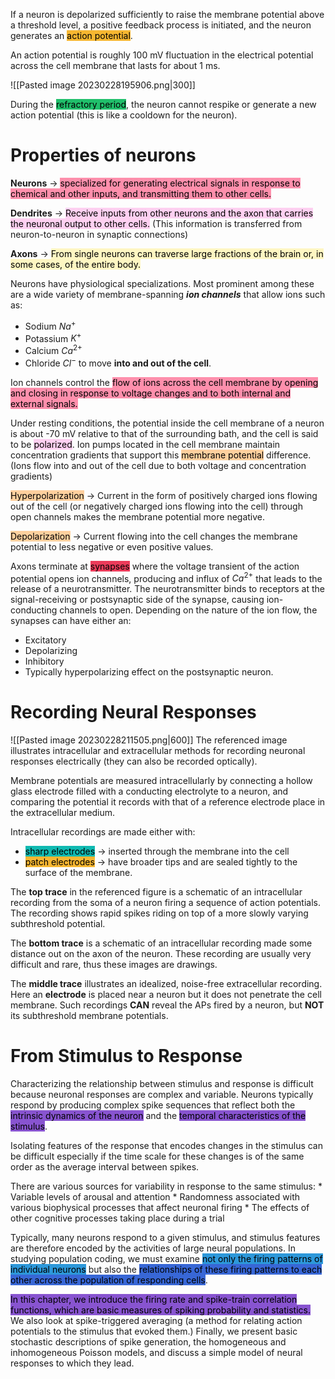 

If a neuron is depolarized sufficiently to raise the membrane potential above a threshold level, a positive feedback process is initiated, and the neuron generates an <mark style='background:#f7b731'>action potential</mark>.

An action potential is roughly 100 mV fluctuation in the electrical potential across the cell membrane that lasts for about 1 ms.

![[Pasted image 20230228195906.png|300]]

During the <mark style='background:#20bf6b'>refractory period</mark>, the neuron cannot respike or generate a new action potential (this is like a cooldown for the neuron).

# Properties of neurons
**Neurons** → <mark style="background: #FF5582A6;">specialized for generating electrical signals in response to chemical and other inputs, and transmitting them to other cells.</mark>

**Dendrites** → <mark style="background: #FFB8EBA6;">Receive inputs from other neurons and the axon that carries the neuronal output to other cells.</mark> (This information is transferred from neuron-to-neuron in synaptic connections)

**Axons** → <mark style="background: #FFF3A3A6;">From single neurons can traverse large fractions of the brain or, in some cases, of the entire body.</mark>

Neurons have physiological specializations. Most prominent among these are a wide variety of membrane-spanning **_ion channels_** that allow ions such as:
* Sodium $Na^+$
* Potassium $K^+$
* Calcium $Ca^{2+}$
* Chloride $Cl^-$
to move **into and out of the cell**.

Ion channels control the <mark style="background: #FF5582A6;">flow of ions across the cell membrane by opening and closing in response to voltage changes and to both internal and external signals.</mark>

Under resting conditions, the potential inside the cell membrane of a neuron is about -70 mV relative to that of the surrounding bath, and the cell is said to be <mark style="background: #FFB8EBA6;">polarized</mark>. Ion pumps located in the cell membrane maintain concentration gradients that support this <mark style="background: #FFB86CA6;">membrane potential</mark> difference. (Ions flow into and out of the cell due to both voltage and concentration gradients)

<mark style="background: #FFB86CA6;">Hyperpolarization</mark> → Current in the form of positively charged ions flowing out of the cell (or negatively charged ions flowing into the cell) through open channels makes the membrane potential more negative.

<mark style="background: #FFB86CA6;">Depolarization</mark> → Current flowing into the cell changes the membrane potential to less negative or even positive values. 

Axons terminate at <mark style='background:#eb3b5a'>synapses</mark> where the voltage transient of the action potential opens ion channels, producing and influx of $Ca^{2+}$ that leads to the release of a neurotransmitter. The neurotransmitter binds to receptors at the signal-receiving or postsynaptic side of the synapse, causing ion-conducting channels to open. Depending on the nature of the ion flow, the synapses can have either an:
* Excitatory
* Depolarizing
* Inhibitory
* Typically hyperpolarizing
effect on the postsynaptic neuron.

# Recording Neural Responses
![[Pasted image 20230228211505.png|600]]
The referenced image illustrates intracellular and extracellular methods for recording neuronal responses electrically (they can also be recorded optically).

Membrane potentials are measured intracellularly by connecting a hollow glass electrode filled with a conducting electrolyte to a neuron, and comparing the potential it records with that of a reference electrode place in the extracellular medium.

Intracellular recordings are made either with:
* <mark style='background:#0fb9b1'>sharp electrodes</mark> → inserted through the membrane into the cell
* <mark style='background:#f7b731'>patch electrodes</mark> → have broader tips and are sealed tightly to the surface of the membrane.

The **top trace** in the referenced figure is a schematic of an intracellular recording from the soma of a neuron firing a sequence of action potentials. The recording shows rapid spikes riding on top of a more slowly varying subthreshold potential.

The **bottom trace** is a schematic of an intracellular recording made some distance out on the axon of the neuron. These recording are usually very difficult and rare, thus these images are drawings.

The **middle trace** illustrates an idealized, noise-free extracellular recording. Here an **electrode** is placed near a neuron but it does not penetrate the cell membrane. Such recordings **CAN** reveal the APs fired by a neuron, but **NOT** its subthreshold membrane potentials.

# From Stimulus to Response

Characterizing the relationship between stimulus and response is difficult because neuronal responses are complex and variable. Neurons typically respond by producing complex spike sequences that reflect both the <mark style='background:#8854d0'>intrinsic dynamics of the neuron</mark> and the <mark style='background:#8854d0'>temporal characteristics of the stimulus</mark>.

Isolating features of the response that encodes changes in the stimulus can be difficult especially if the time scale for these changes is of the same order as the average interval between spikes.

There are various sources for variability in response to the same stimulus:
	* Variable levels of arousal and attention
	* Randomness associated with various biophysical processes that affect neuronal firing
	* The effects of other cognitive processes taking place during a trial

Typically, many neurons respond to a given stimulus, and stimulus features are therefore encoded by the activities of large neural populations. In studying population coding, we must examine <mark style='background:#2d98da'>not only the firing patterns of individual neurons</mark> but also the <mark style='background:#3867d6'>relationships of these firing patterns to each other across the population of responding cells</mark>.

<mark style='background:#8854d0'>In this chapter, we introduce the firing rate and spike-train correlation functions, which are basic measures of spiking probability and statistics.</mark> We also look at spike-triggered averaging (a method for relating action potentials to the stimulus that evoked them.) Finally, we present basic stochastic descriptions of spike generation, the homogeneous and inhomogeneous Poisson models, and discuss a simple model of neural responses to which they lead.